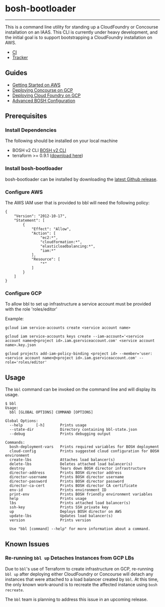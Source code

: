 # bosh-bootloader
---

This is a command line utility for standing up a CloudFoundry or Concourse installation
on an IAAS. This CLI is currently under heavy development, and the initial goal is to
support bootstrapping a CloudFoundry installation on AWS.

* [CI](https://p-concourse.wings.cf-app.com/teams/system-team-infra-infra1-08f1/pipelines/bosh-bootloader)
* [Tracker](https://www.pivotaltracker.com/n/projects/1488988)

## Guides

- [Getting Started on AWS](docs/getting-started-aws.md)
- [Deploying Concourse on GCP](docs/concourse.md)
- [Deploying Cloud Foundry on GCP](docs/cloudfoundry.md)
- [Advanced BOSH Configuration](docs/advanced.md)

## Prerequisites

### Install Dependencies

The following should be installed on your local machine
- BOSH v2 CLI  [BOSH v2 CLI](https://bosh.io/docs/cli-v2.html)
- terraform >= 0.9.1 ([download here](https://www.terraform.io/downloads.html))

### Install bosh-bootloader

bosh-bootloader can be installed by downloading the [latest Github release](https://github.com/cloudfoundry/bosh-bootloader/releases/latest).

### Configure AWS

The AWS IAM user that is provided to bbl will need the following policy:

```
{
    "Version": "2012-10-17",
    "Statement": [
        {
            "Effect": "Allow",
            "Action": [
                "ec2:*",
                "cloudformation:*",
                "elasticloadbalancing:*",
                "iam:*"
            ],
            "Resource": [
                "*"
            ]
        }
    ]
}
```

### Configure GCP

To allow bbl to set up infrastructure a service account must be provided with the
role 'roles/editor'

Example:
```
gcloud iam service-accounts create <service account name>

gcloud iam service-accounts keys create --iam-account='<service account name>@<project id>.iam.gserviceaccount.com' <service account name>.key.json

gcloud projects add-iam-policy-binding <project id> --member='user:<service account name>@<project id>.iam.gserviceaccount.com' --role='roles/editor'
```

## Usage

The `bbl` command can be invoked on the command line and will display its usage.

```
$ bbl
Usage:
  bbl [GLOBAL OPTIONS] COMMAND [OPTIONS]

Global Options:
  --help      [-h]       Prints usage
  --state-dir            Directory containing bbl-state.json
  --debug                Prints debugging output

Commands:
  bosh-deployment-vars   Prints required variables for BOSH deployment
  cloud-config           Prints suggested cloud configuration for BOSH environment
  create-lbs             Attaches load balancer(s)
  delete-lbs             Deletes attached load balancer(s)
  destroy                Tears down BOSH director infrastructure
  director-address       Prints BOSH director address
  director-username      Prints BOSH director username
  director-password      Prints BOSH director password
  director-ca-cert       Prints BOSH director CA certificate
  env-id                 Prints environment ID
  print-env              Prints BOSH friendly environment variables
  help                   Prints usage
  lbs                    Prints attached load balancer(s)
  ssh-key                Prints SSH private key
  up                     Deploys BOSH director on AWS
  update-lbs             Updates load balancer(s)
  version                Prints version

  Use "bbl [command] --help" for more information about a command.
```

## Known Issues

### Re-running `bbl up` Detaches Instances from GCP LBs

Due to `bbl`'s use of Terraform to create infrastructure on GCP, re-running
`bbl up` after deploying either CloudFoundry or Concourse will detach any
instances that were attached to a load balancer created by `bbl`. At this
time, the only known work-around is to recreate the affected instance
using `bosh recreate`.

The `bbl` team is planning to address this issue in an upcoming release.
